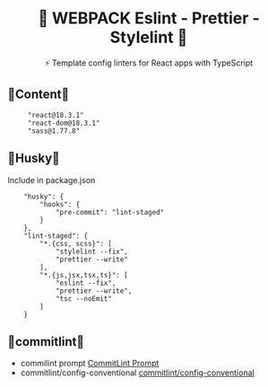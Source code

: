  <h1 align="center">
🔧 WEBPACK  Eslint - Prettier - Stylelint 🔦   </h1>

<p align="center">
  ⚡ Template config linters for React apps with TypeScript

</p>

## 👾Content👾

    	 "react@18.3.1"
    	 "react-dom@18.3.1"
    	 "sass@1.77.8"

## 🍓Husky🍓

Include in package.json

```
	"husky": {
		"hooks": {
			"pre-commit": "lint-staged"
		}
	},
	"lint-staged": {
		"*.{css, scss}": [
			"stylelint --fix",
			"prettier --write"
		],
		"*.{js,jsx,tsx,ts}": [
			"eslint --fix",
			"prettier --write",
			"tsc --noEmit"
		]
	}
```

## 🍄commitlint🍄

- commilint prompt
  <a href="https://commitlint.js.org/reference/prompt.html#prompt"> CommitLint Prompt </a>
- commitlint/config-conventional
  <a href="https://github.com/conventional-changelog/commitlint/tree/master/@commitlint/config-conventional#commitlintconfig-conventional">commitlint/config-conventional<a/>
